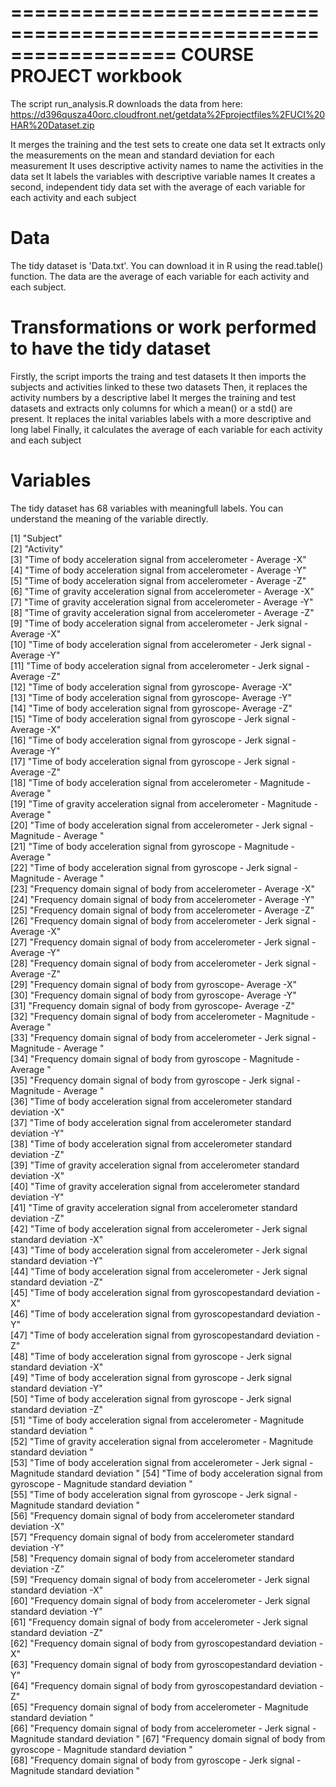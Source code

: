 ==================================================================
COURSE PROJECT workbook
==================================================================
The script run_analysis.R downloads the data from here: https://d396qusza40orc.cloudfront.net/getdata%2Fprojectfiles%2FUCI%20HAR%20Dataset.zip 

It merges the training and the test sets to create one data set 
It extracts only the measurements on the mean and standard deviation for each measurement
It uses descriptive activity names to name the activities in the data set
It labels the variables with descriptive variable names
It creates a second, independent tidy data set with the average of each variable for each activity and each subject

Data
====

The tidy dataset is 'Data.txt'. You can download it in R using the read.table() function.
The data are the average of each variable for each activity and each subject. 


Transformations or work performed to have the tidy dataset
==========================================================
Firstly, the script imports the traing and test datasets
It then imports the subjects and activities linked to these two datasets
Then, it replaces the activity numbers by a descriptive label
It merges the training and test datasets and extracts only columns for which
a mean() or a std() are present.
It replaces the inital variables labels with a more descriptive and long label
Finally, it calculates the average of each variable for each activity and each subject 


Variables
=========
The tidy dataset has 68 variables with meaningfull labels. You can understand the meaning of the variable directly.

[1] "Subject"                                                                                            
[2] "Activity"                                                                                           
[3] "Time of body acceleration signal from accelerometer - Average -X"                                   
[4] "Time of body acceleration signal from accelerometer - Average -Y"                                   
[5] "Time of body acceleration signal from accelerometer - Average -Z"                                   
[6] "Time of gravity acceleration signal from accelerometer - Average -X"                                
[7] "Time of gravity acceleration signal from accelerometer - Average -Y"                                
[8] "Time of gravity acceleration signal from accelerometer - Average -Z"                                
[9] "Time of body acceleration signal from accelerometer  - Jerk signal - Average -X"                    
[10] "Time of body acceleration signal from accelerometer  - Jerk signal - Average -Y"                    
[11] "Time of body acceleration signal from accelerometer  - Jerk signal - Average -Z"                    
[12] "Time of body acceleration signal from gyroscope- Average -X"                                        
[13] "Time of body acceleration signal from gyroscope- Average -Y"                                        
[14] "Time of body acceleration signal from gyroscope- Average -Z"                                        
[15] "Time of body acceleration signal from gyroscope - Jerk signal - Average -X"                         
[16] "Time of body acceleration signal from gyroscope - Jerk signal - Average -Y"                         
[17] "Time of body acceleration signal from gyroscope - Jerk signal - Average -Z"                         
[18] "Time of body acceleration signal from accelerometer  - Magnitude - Average "                        
[19] "Time of gravity acceleration signal from accelerometer  - Magnitude - Average "                     
[20] "Time of body acceleration signal from accelerometer  - Jerk signal  - Magnitude - Average "         
[21] "Time of body acceleration signal from gyroscope - Magnitude - Average "                             
[22] "Time of body acceleration signal from gyroscope - Jerk signal  - Magnitude - Average "              
[23] "Frequency domain signal of body from accelerometer - Average -X"                                    
[24] "Frequency domain signal of body from accelerometer - Average -Y"                                    
[25] "Frequency domain signal of body from accelerometer - Average -Z"                                    
[26] "Frequency domain signal of body from accelerometer  - Jerk signal - Average -X"                     
[27] "Frequency domain signal of body from accelerometer  - Jerk signal - Average -Y"                     
[28] "Frequency domain signal of body from accelerometer  - Jerk signal - Average -Z"                     
[29] "Frequency domain signal of body from gyroscope- Average -X"                                         
[30] "Frequency domain signal of body from gyroscope- Average -Y"                                         
[31] "Frequency domain signal of body from gyroscope- Average -Z"                                         
[32] "Frequency domain signal of body from accelerometer  - Magnitude - Average "                         
[33] "Frequency domain signal of body from accelerometer  - Jerk signal  - Magnitude - Average "          
[34] "Frequency domain signal of body from gyroscope - Magnitude - Average "                              
[35] "Frequency domain signal of body from gyroscope - Jerk signal  - Magnitude - Average "               
[36] "Time of body acceleration signal from accelerometer standard deviation -X"                          
[37] "Time of body acceleration signal from accelerometer standard deviation -Y"                          
[38] "Time of body acceleration signal from accelerometer standard deviation -Z"                          
[39] "Time of gravity acceleration signal from accelerometer standard deviation -X"                       
[40] "Time of gravity acceleration signal from accelerometer standard deviation -Y"                       
[41] "Time of gravity acceleration signal from accelerometer standard deviation -Z"                       
[42] "Time of body acceleration signal from accelerometer  - Jerk signal standard deviation -X"           
[43] "Time of body acceleration signal from accelerometer  - Jerk signal standard deviation -Y"           
[44] "Time of body acceleration signal from accelerometer  - Jerk signal standard deviation -Z"           
[45] "Time of body acceleration signal from gyroscopestandard deviation -X"                               
[46] "Time of body acceleration signal from gyroscopestandard deviation -Y"                               
[47] "Time of body acceleration signal from gyroscopestandard deviation -Z"                               
[48] "Time of body acceleration signal from gyroscope - Jerk signal standard deviation -X"                
[49] "Time of body acceleration signal from gyroscope - Jerk signal standard deviation -Y"                
[50] "Time of body acceleration signal from gyroscope - Jerk signal standard deviation -Z"                
[51] "Time of body acceleration signal from accelerometer  - Magnitude standard deviation "               
[52] "Time of gravity acceleration signal from accelerometer  - Magnitude standard deviation "            
[53] "Time of body acceleration signal from accelerometer  - Jerk signal  - Magnitude standard deviation "
[54] "Time of body acceleration signal from gyroscope - Magnitude standard deviation "                    
[55] "Time of body acceleration signal from gyroscope - Jerk signal  - Magnitude standard deviation "     
[56] "Frequency domain signal of body from accelerometer standard deviation -X"                           
[57] "Frequency domain signal of body from accelerometer standard deviation -Y"                           
[58] "Frequency domain signal of body from accelerometer standard deviation -Z"                           
[59] "Frequency domain signal of body from accelerometer  - Jerk signal standard deviation -X"            
[60] "Frequency domain signal of body from accelerometer  - Jerk signal standard deviation -Y"            
[61] "Frequency domain signal of body from accelerometer  - Jerk signal standard deviation -Z"            
[62] "Frequency domain signal of body from gyroscopestandard deviation -X"                                
[63] "Frequency domain signal of body from gyroscopestandard deviation -Y"                                
[64] "Frequency domain signal of body from gyroscopestandard deviation -Z"                                
[65] "Frequency domain signal of body from accelerometer  - Magnitude standard deviation "                
[66] "Frequency domain signal of body from accelerometer  - Jerk signal  - Magnitude standard deviation " 
[67] "Frequency domain signal of body from gyroscope - Magnitude standard deviation "                     
[68] "Frequency domain signal of body from gyroscope - Jerk signal  - Magnitude standard deviation " 


